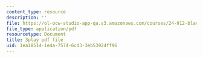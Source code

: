 ```yaml
---
content_type: resource
description: ''
file: https://ol-ocw-studio-app-qa.s3.amazonaws.com/courses/24-912-black-matters-introduction-to-black-studies-spring-2017/1ea185141e4a75746cd33eb53924ff96_oEUo2faDJNA.pdf
file_type: application/pdf
resourcetype: Document
title: 3play pdf file
uid: 1ea18514-1e4a-7574-6cd3-3eb53924ff96
---
```

